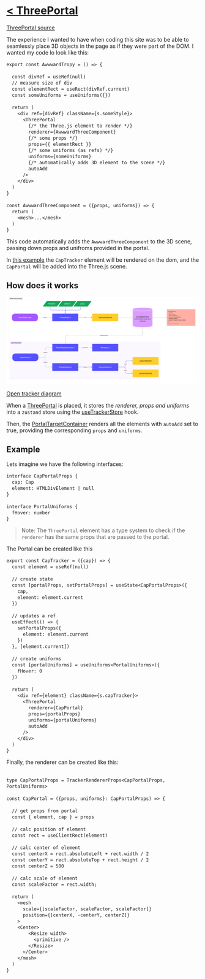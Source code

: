 # [< ThreePortal](./README.md)

[ThreePortal source](../src/components/common/three-portal/index.tsx)

The experience I wanted to have when coding this site was to be able to seamlessly place 3D objects in the page as if they were part of the DOM. I wanted my code lo look like this:

```tsx
export const AwwwardTropy = () => {

  const divRef = useRef(null)
  // measure size of div
  const elementRect = useRect(divRef.current)
  const someUniforms = useUniforms({})

  return (
    <div ref={divRef} className={s.someStyle}>
      <ThreePortal
        {/* the Three.js element to render */}
        renderer={AwwwardThreeComponent}
        {/* some props */}
        props={{ elementRect }}
        {/* some uniforms (as refs) */}
        uniforms={someUniforms}
        {/* automatically adds 3D element to the scene */}
        autoAdd
      />
    </div>
  )
}

const AwwwardThreeComponent = ({props, uniforms}) => {
  return (
    <mesh>...</mesh>
  )
}
```

This code automatically adds the `AwwwardThreeComponent` to the 3D scene, passing down props and unifroms provided in the portal.

In [this example](../src/app/sections/falling-caps/three-caps.tsx) the `CapTracker` element will be rendered on the dom, and the `CapPortal` will be added into the Three.js scene.

## How does it works

![tracker-diagram](./html-tracking.png)

[Open tracker diagram](https://www.figma.com/file/1vy2AwbxqEVX6V3T2LO3dU/creative-dev-challenge?type=whiteboard&node-id=0%3A1&t=LejnEkZA9moYChKc-1)

When a [ThreePortal](../src/components/common/three-portal/index.tsx) is placed, it stores the _renderer, props and uniforms_ into a `zustand` store using the [useTrackerStore](../src/context/use-tracked-element.ts) hook.

Then, the [PortalTargetContainer](../src/components/common/three-portal/portal-target.tsx) renders all the elements with `autoAdd` set to true, providing the corresponding `props` and  `uniforms`.

## Example

Lets imagine we have the following interfaces:

```tsx
interface CapPortalProps {
  cap: Cap
  element: HTMLDivElement | null
}

interface PortalUniforms {
  fHover: number
}
```

> Note: The `ThreePortal` element has a type system to check if the `renderer` has the same props that are passed to the portal.

The Portal can be created like this

```tsx
export const CapTracker = ({cap}) => {
  const element = useRef(null)

  // create state
  const [portalProps, setPortalProps] = useState<CapPortalProps>({
    cap,
    element: element.current
  })

  // updates a ref
  useEffect(() => {
    setPortalProps({
      element: element.current
    })
  }, [element.current])

  // create uniforms
  const [portalUniforms] = useUniforms<PortalUniforms>({
    fHover: 0
  })

  return (
    <div ref={element} className={s.capTracker}>
      <ThreePortal
        renderer={CapPortal}
        props={portalProps}
        uniforms={portalUniforms}
        autoAdd
      />
    </div>
  )
}
```

Finally, the renderer can be created like this:

```tsx

type CapPortalProps = TrackerRendererProps<CapPortalProps, PortalUniforms>

const CapPortal = ({props, uniforms}: CapPortalProps) => {

  // get props from portal
  const { element, cap } = props

  // calc position of element
  const rect = useClientRect(element)

  // calc center of element
  const centerX = rect.absoluteLeft + rect.width / 2
  const centerY = rect.absoluteTop + rect.height / 2
  const centerZ = 500

  // calc scale of element
  const scaleFactor = rect.width;

  return (
    <mesh
      scale={[scaleFactor, scaleFactor, scaleFactor]}
      position={[centerX, -centerY, centerZ]}
    >
    <Center>
        <Resize width>
          <primitive />
        </Resize>
      </Center>
    </mesh>
  )
}
```
